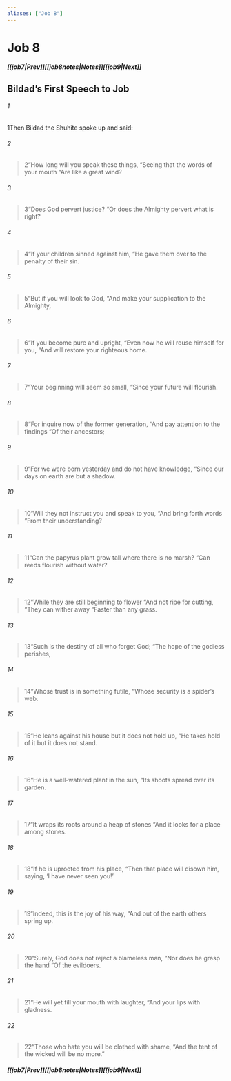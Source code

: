 ```yaml
---
aliases: ["Job 8"]
---
```

# Job 8
##### <span class=arrow-left></span>[[job7|Prev]]<span class=navigation-separator></span>[[job8notes|Notes]]<span class=navigation-separator></span>[[job9|Next]]<span class=arrow-right></span>
## Bildad’s First Speech to Job
###### 1
<span class=verse-first>1</span>Then Bildad the Shuhite spoke up and said:
<div class=paragraph-break></div>

###### 2
><span class=verse-body-poetry>2</span><span class=poetry-quote-double>“</span>How long will you speak these things,
><span class=poetry-quote-double>“</span>Seeing that the words of your mouth
><span class=poetry-quote-double>“</span>Are like a great wind?
###### 3
><span class=verse-body-poetry>3</span><span class=poetry-quote-double>“</span>Does God pervert justice?
><span class=poetry-quote-double>“</span>Or does the Almighty pervert what is right?
###### 4
><span class=verse-body-poetry>4</span><span class=poetry-quote-double>“</span>If your children sinned against him,
><span class=poetry-quote-double>“</span>He gave them over to the penalty of their sin.
###### 5
><span class=verse-body-poetry>5</span><span class=poetry-quote-double>“</span>But if you will look to God,
><span class=poetry-quote-double>“</span>And make your supplication to the Almighty,
###### 6
><span class=verse-body-poetry>6</span><span class=poetry-quote-double>“</span>If you become pure and upright,
><span class=poetry-quote-double>“</span>Even now he will rouse himself for you,
><span class=poetry-quote-double>“</span>And will restore your righteous home.
###### 7
><span class=verse-body-poetry>7</span><span class=poetry-quote-double>“</span>Your beginning will seem so small,
><span class=poetry-quote-double>“</span>Since your future will flourish.
<div class=paragraph-break></div>

###### 8
><span class=verse-first-poetry>8</span><span class=poetry-quote-double>“</span>For inquire now of the former generation,
><span class=poetry-quote-double>“</span>And pay attention to the findings
><span class=poetry-quote-double>“</span>Of their ancestors;
###### 9
><span class=verse-body-poetry>9</span><span class=poetry-quote-double>“</span>For we were born yesterday and do not have knowledge,
><span class=poetry-quote-double>“</span>Since our days on earth are but a shadow.
###### 10
><span class=verse-body-poetry>10</span><span class=poetry-quote-double>“</span>Will they not instruct you and speak to you,
><span class=poetry-quote-double>“</span>And bring forth words
><span class=poetry-quote-double>“</span>From their understanding?
<div class=paragraph-break></div>

###### 11
><span class=verse-first-poetry>11</span><span class=poetry-quote-double>“</span>Can the papyrus plant grow tall where there is no marsh?
><span class=poetry-quote-double>“</span>Can reeds flourish without water?
###### 12
><span class=verse-body-poetry>12</span><span class=poetry-quote-double>“</span>While they are still beginning to flower
><span class=poetry-quote-double>“</span>And not ripe for cutting,
><span class=poetry-quote-double>“</span>They can wither away
><span class=poetry-quote-double>“</span>Faster than any grass.
###### 13
><span class=verse-body-poetry>13</span><span class=poetry-quote-double>“</span>Such is the destiny of all who forget God;
><span class=poetry-quote-double>“</span>The hope of the godless perishes,
###### 14
><span class=verse-body-poetry>14</span><span class=poetry-quote-double>“</span>Whose trust is in something futile,
><span class=poetry-quote-double>“</span>Whose security is a spider’s web.
###### 15
><span class=verse-body-poetry>15</span><span class=poetry-quote-double>“</span>He leans against his house but it does not hold up,
><span class=poetry-quote-double>“</span>He takes hold of it but it does not stand.
###### 16
><span class=verse-body-poetry>16</span><span class=poetry-quote-double>“</span>He is a well-watered plant in the sun,
><span class=poetry-quote-double>“</span>Its shoots spread over its garden.
###### 17
><span class=verse-body-poetry>17</span><span class=poetry-quote-double>“</span>It wraps its roots around a heap of stones
><span class=poetry-quote-double>“</span>And it looks for a place among stones.
###### 18
><span class=verse-body-poetry>18</span><span class=poetry-quote-double>“</span>If he is uprooted from his place,
><span class=poetry-quote-double>“</span>Then that place will disown him, saying,
><span class=poetry-quote-single>‘</span>I have never seen you!’
###### 19
><span class=verse-body-poetry>19</span><span class=poetry-quote-double>“</span>Indeed, this is the joy of his way,
><span class=poetry-quote-double>“</span>And out of the earth others spring up.
###### 20
><span class=verse-body-poetry>20</span><span class=poetry-quote-double>“</span>Surely, God does not reject a blameless man,
><span class=poetry-quote-double>“</span>Nor does he grasp the hand
><span class=poetry-quote-double>“</span>Of the evildoers.
###### 21
><span class=verse-body-poetry>21</span><span class=poetry-quote-double>“</span>He will yet fill your mouth with laughter,
><span class=poetry-quote-double>“</span>And your lips with gladness.
###### 22
><span class=verse-body-poetry>22</span><span class=poetry-quote-double>“</span>Those who hate you will be clothed with shame,
><span class=poetry-quote-double>“</span>And the tent of the wicked will be no more.”
##### <span class=arrow-left></span>[[job7|Prev]]<span class=navigation-separator></span>[[job8notes|Notes]]<span class=navigation-separator></span>[[job9|Next]]<span class=arrow-right></span>
